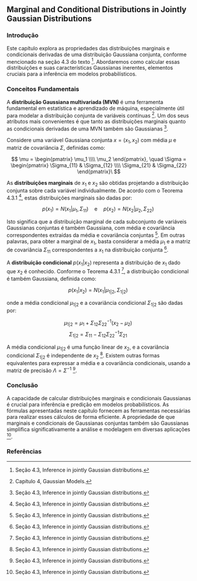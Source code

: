## Marginal and Conditional Distributions in Jointly Gaussian Distributions

### Introdução
Este capítulo explora as propriedades das distribuições marginais e condicionais derivadas de uma distribuição Gaussiana conjunta, conforme mencionado na seção 4.3 do texto [^14]. Abordaremos como calcular essas distribuições e suas características Gaussianas inerentes, elementos cruciais para a inferência em modelos probabilísticos.

### Conceitos Fundamentais

A **distribuição Gaussiana multivariada (MVN)** é uma ferramenta fundamental em estatística e aprendizado de máquina, especialmente útil para modelar a distribuição conjunta de variáveis contínuas [^1]. Um dos seus atributos mais convenientes é que tanto as distribuições marginais quanto as condicionais derivadas de uma MVN também são Gaussianas [^14].

Considere uma variável Gaussiana conjunta $x = (x_1, x_2)$ com média $\mu$ e matriz de covariância $\Sigma$, definidas como:

$$ \mu = \begin{pmatrix} \mu_1 \\\\ \mu_2 \end{pmatrix}, \quad \Sigma = \begin{pmatrix} \Sigma_{11} & \Sigma_{12} \\\\ \Sigma_{21} & \Sigma_{22} \end{pmatrix}\ $$

As **distribuições marginais** de $x_1$ e $x_2$ são obtidas projetando a distribuição conjunta sobre cada variável individualmente. De acordo com o Teorema 4.3.1 [^14], estas distribuições marginais são dadas por:

$$ p(x_1) = N(x_1|\mu_1, \Sigma_{11}) \quad \text{e} \quad p(x_2) = N(x_2|\mu_2, \Sigma_{22})\ $$

Isto significa que a distribuição marginal de cada subconjunto de variáveis Gaussianas conjuntas é também Gaussiana, com média e covariância correspondentes extraídas da média e covariância conjuntas [^14]. Em outras palavras, para obter a marginal de $x_1$, basta considerar a média $\mu_1$ e a matriz de covariância $\Sigma_{11}$ correspondentes a $x_1$ na distribuição conjunta [^14].

A **distribuição condicional** $p(x_1|x_2)$ representa a distribuição de $x_1$ dado que $x_2$ é conhecido.  Conforme o Teorema 4.3.1 [^14], a distribuição condicional é também Gaussiana, definida como:

$$ p(x_1|x_2) = N(x_1|\mu_{1|2}, \Sigma_{1|2})\ $$

onde a média condicional $\mu_{1|2}$ e a covariância condicional $\Sigma_{1|2}$ são dadas por:

$$ \mu_{1|2} = \mu_1 + \Sigma_{12}\Sigma_{22}^{-1}(x_2 - \mu_2)\ $$
$$ \Sigma_{1|2} = \Sigma_{11} - \Sigma_{12}\Sigma_{22}^{-1}\Sigma_{21}\ $$

A média condicional $\mu_{1|2}$ é uma função linear de $x_2$, e a covariância condicional $\Sigma_{1|2}$ é independente de $x_2$ [^14].  Existem outras formas equivalentes para expressar a média e a covariância condicionais, usando a matriz de precisão $\Lambda = \Sigma^{-1}$ [^14].

### Conclusão
A capacidade de calcular distribuições marginais e condicionais Gaussianas é crucial para inferência e predição em modelos probabilísticos. As fórmulas apresentadas neste capítulo fornecem as ferramentas necessárias para realizar esses cálculos de forma eficiente. A propriedade de que marginais e condicionais de Gaussianas conjuntas também são Gaussianas simplifica significativamente a análise e modelagem em diversas aplicações [^14].

### Referências
[^1]: Capítulo 4, Gaussian Models.
[^14]: Seção 4.3, Inference in jointly Gaussian distributions.
<!-- END -->